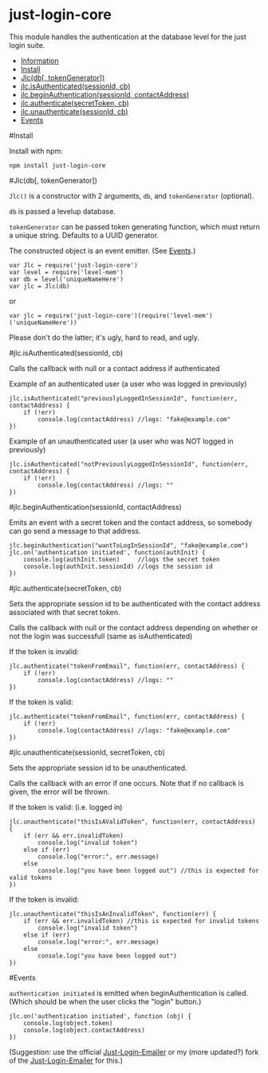 just-login-core
===============

This module handles the authentication at the database level for the just login suite.

- [Information](#information)
- [Install](#install)
- [Jlc(db[, tokenGenerator])](#jlcdb-tokengenerator)
- [jlc.isAuthenticated(sessionId, cb)](#jlcisauthenticatedsessionid-cb)
- [jlc.beginAuthentication(sessionId, contactAddress)](#jlcbeginauthenticationsessionid-contactaddress)
- [jlc.authenticate(secretToken, cb)](#jlcauthenticatesecrettoken-cb)
- [jlc.unauthenticate(sessionId, cb)](#jlcunauthenticatesessionid-secrettoken-cb)
- [Events](#events)

#Install

Install with npm:

	npm install just-login-core
	
#Jlc(db[, tokenGenerator])

`Jlc()` is a constructor with 2 arguments, `db`, and `tokenGenerator` (optional). 

`db` is passed a levelup database.

`tokenGenerator` can be passed token generating function, which must return a unique string. Defaults to a UUID generator.

The constructed object is an event emitter. (See [Events](#events).)

	var Jlc = require('just-login-core')
	var level = require('level-mem')
	var db = level('uniqueNameHere')
	var jlc = Jlc(db)

or

	var jlc = require('just-login-core')(require('level-mem')('uniqueNameHere'))

Please don't do the latter; it's ugly, hard to read, and ugly.

#jlc.isAuthenticated(sessionId, cb)

Calls the callback with null or a contact address if authenticated

Example of an authenticated user (a user who was logged in previously)

	jlc.isAuthenticated("previouslyLoggedInSessionId", function(err, contactAddress) {
		if (!err)
			console.log(contactAddress) //logs: "fake@example.com"
	})

Example of an unauthenticated user (a user who was NOT logged in previously)

	jlc.isAuthenticated("notPreviouslyLoggedInSessionId", function(err, contactAddress) {
		if (!err)
			console.log(contactAddress) //logs: ""
	})

#jlc.beginAuthentication(sessionId, contactAddress)

Emits an event with a secret token and the contact address, so somebody can go send a message to that address.

	jlc.beginAuthentication("wantToLogInSessionId", "fake@example.com")
	jlc.on('authentication initiated', function(authInit) {
		console.log(authInit.token)     //logs the secret token
		console.log(authInit.sessionId) //logs the session id
	})

#jlc.authenticate(secretToken, cb)

Sets the appropriate session id to be authenticated with the contact address associated with that secret token.

Calls the callback with null or the contact address depending on whether or not the login was successfull (same as isAuthenticated)

If the token is invalid:

	jlc.authenticate("tokenFromEmail", function(err, contactAddress) {
		if (!err)
			console.log(contactAddress) //logs: ""
	})

If the token is valid:

	jlc.authenticate("tokenFromEmail", function(err, contactAddress) {
		if (!err)
			console.log(contactAddress) //logs: "fake@example.com"
	})

#jlc.unauthenticate(sessionId, secretToken, cb)

Sets the appropriate session id to be unauthenticated.

Calls the callback with an error if one occurs. Note that if no callback is given, the error will be thrown.

If the token is valid: (i.e. logged in)

	jlc.unauthenticate("thisIsAValidToken", function(err, contactAddress) {
		if (err && err.invalidToken)
			console.log("invalid token")
		else if (err)
			console.log("error:", err.message)
		else
			console.log("you have been logged out") //this is expected for valid tokens
	})

If the token is invalid:

	jlc.unauthenticate("thisIsAnInvalidToken", function(err) {
		if (err && err.invalidToken) //this is expected for invalid tokens
			console.log("invalid token")
		else if (err)
			console.log("error:", err.message)
		else
			console.log("you have been logged out")
	})

#Events

`authentication initiated` is emitted when beginAuthentication is called. (Which should be when the user clicks the "login" button.)

	jlc.on('authentication initiated', function (obj) {
		console.log(object.token)
		console.log(object.contactAddress)
	})

(Suggestion: use the official [Just-Login-Emailer](https://github.com/coding-in-the-wild/just-login-emailer) or my (more updated?) fork of the [Just-Login-Emailer](https://github.com/ArtskydJ/just-login-emailer) for this.)
